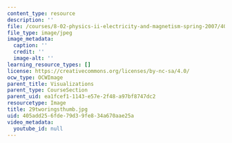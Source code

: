 ```yaml
---
content_type: resource
description: ''
file: /courses/8-02-physics-ii-electricity-and-magnetism-spring-2007/405add256fde79d39fe834a670aae25a_29tworingsthumb.jpg
file_type: image/jpeg
image_metadata:
  caption: ''
  credit: ''
  image-alt: ''
learning_resource_types: []
license: https://creativecommons.org/licenses/by-nc-sa/4.0/
ocw_type: OCWImage
parent_title: Visualizations
parent_type: CourseSection
parent_uid: ea1fcef1-1143-e57e-2f48-a97bf8747dc2
resourcetype: Image
title: 29tworingsthumb.jpg
uid: 405add25-6fde-79d3-9fe8-34a670aae25a
video_metadata:
  youtube_id: null
---
```

